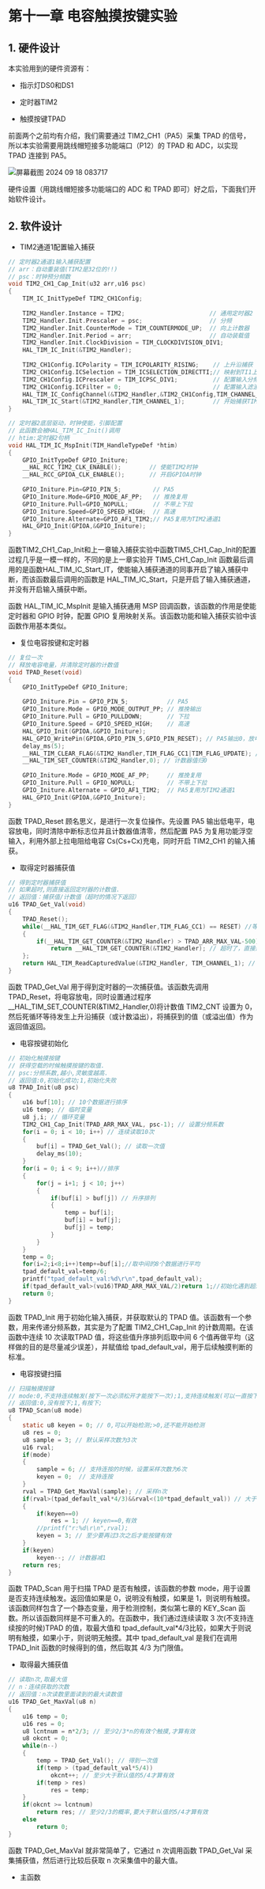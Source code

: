 # 第十一章 电容触摸按键实验

## 1. 硬件设计

本实验用到的硬件资源有：

- 指示灯DS0和DS1

- 定时器TIM2

- 触摸按键TPAD

前面两个之前均有介绍，我们需要通过 TIM2_CH1（PA5）采集 TPAD 的信号，所以本实验需要用跳线帽短接多功能端口（P12）的 TPAD 和 ADC，以实现 TPAD 连接到 PA5。

![屏幕截图 2024 09 18 083717](https://img.picgo.net/2024/09/18/-2024-09-18-083717c9f1c03bb0ab2665.png)

硬件设置（用跳线帽短接多功能端口的 ADC 和 TPAD 即可）好之后，下面我们开始软件设计。

## 2. 软件设计

- TIM2通道1配置输入捕获

```c
// 定时器2通道1输入捕获配置
// arr：自动重装值(TIM2是32位的!!)
// psc：时钟预分频数
void TIM2_CH1_Cap_Init(u32 arr,u16 psc)
{  
    TIM_IC_InitTypeDef TIM2_CH1Config;  
    
    TIM2_Handler.Instance = TIM2;                        // 通用定时器2
    TIM2_Handler.Init.Prescaler = psc;                   // 分频
    TIM2_Handler.Init.CounterMode = TIM_COUNTERMODE_UP;  // 向上计数器
    TIM2_Handler.Init.Period = arr;                      // 自动装载值
    TIM2_Handler.Init.ClockDivision = TIM_CLOCKDIVISION_DIV1;
    HAL_TIM_IC_Init(&TIM2_Handler);
    
    TIM2_CH1Config.ICPolarity = TIM_ICPOLARITY_RISING;    // 上升沿捕获
    TIM2_CH1Config.ICSelection = TIM_ICSELECTION_DIRECTTI;// 映射到TI1上
    TIM2_CH1Config.ICPrescaler = TIM_ICPSC_DIV1;          // 配置输入分频，不分频
    TIM2_CH1Config.ICFilter = 0;                          // 配置输入滤波器，不滤波
    HAL_TIM_IC_ConfigChannel(&TIM2_Handler,&TIM2_CH1Config,TIM_CHANNEL_1); // 配置TIM2通道1
    HAL_TIM_IC_Start(&TIM2_Handler,TIM_CHANNEL_1);        // 开始捕获TIM2的通道1
}

// 定时器2底层驱动，时钟使能，引脚配置
// 此函数会被HAL_TIM_IC_Init()调用
// htim:定时器2句柄
void HAL_TIM_IC_MspInit(TIM_HandleTypeDef *htim)
{
    GPIO_InitTypeDef GPIO_Initure;
    __HAL_RCC_TIM2_CLK_ENABLE();        // 使能TIM2时钟
    __HAL_RCC_GPIOA_CLK_ENABLE();	    // 开启GPIOA时钟
	
    GPIO_Initure.Pin=GPIO_PIN_5;         // PA5
    GPIO_Initure.Mode=GPIO_MODE_AF_PP;   // 推挽复用
    GPIO_Initure.Pull=GPIO_NOPULL;       // 不带上下拉
    GPIO_Initure.Speed=GPIO_SPEED_HIGH;  // 高速
    GPIO_Initure.Alternate=GPIO_AF1_TIM2;// PA5复用为TIM2通道1
    HAL_GPIO_Init(GPIOA,&GPIO_Initure);
}
```

函数TIM2_CH1_Cap_Init和上一章输入捕获实验中函数TIM5_CH1_Cap_Init的配置过程几乎是一模一样的，不同的是上一章实验开 TIM5_CH1_Cap_Init 函数最后调用的是函数HAL_TIM_IC_Start_IT，使能输入捕获通道的同事开启了输入捕获中断，而该函数最后调用的函数是 HAL_TIM_IC_Start，只是开启了输入捕获通道，并没有开启输入捕获中断。

函数 HAL_TIM_IC_MspInit 是输入捕获通用 MSP 回调函数，该函数的作用是使能定时器和 GPIO 时钟，配置 GPIO 复用映射关系。该函数功能和输入捕获实验中该函数作用基本类似。

- 复位电容按键和定时器

```c
// 复位一次
// 释放电容电量，并清除定时器的计数值
void TPAD_Reset(void)
{
    GPIO_InitTypeDef GPIO_Initure;
	
    GPIO_Initure.Pin = GPIO_PIN_5;           // PA5
    GPIO_Initure.Mode = GPIO_MODE_OUTPUT_PP; // 推挽输出
    GPIO_Initure.Pull = GPIO_PULLDOWN;       // 下拉
    GPIO_Initure.Speed = GPIO_SPEED_HIGH;    // 高速
    HAL_GPIO_Init(GPIOA,&GPIO_Initure);
    HAL_GPIO_WritePin(GPIOA,GPIO_PIN_5,GPIO_PIN_RESET);	// PA5输出0，放电
    delay_ms(5);
    __HAL_TIM_CLEAR_FLAG(&TIM2_Handler,TIM_FLAG_CC1|TIM_FLAG_UPDATE); // 清除标志位
    __HAL_TIM_SET_COUNTER(&TIM2_Handler,0); // 计数器值归0
    
    GPIO_Initure.Mode = GPIO_MODE_AF_PP;     // 推挽复用
    GPIO_Initure.Pull = GPIO_NOPULL;         // 不带上下拉
    GPIO_Initure.Alternate = GPIO_AF1_TIM2;  // PA5复用为TIM2通道1
    HAL_GPIO_Init(GPIOA,&GPIO_Initure);         
}
```

函数 TPAD_Reset 顾名思义，是进行一次复位操作。先设置 PA5 输出低电平，电容放电，同时清除中断标志位并且计数器值清零，然后配置 PA5 为复用功能浮空输入，利用外部上拉电阻给电容 Cs(Cs+Cx)充电，同时开启 TIM2_CH1 的输入捕获。

- 取得定时器捕获值

```c
// 得到定时器捕获值
// 如果超时,则直接返回定时器的计数值.
// 返回值：捕获值/计数值（超时的情况下返回）
u16 TPAD_Get_Val(void)
{
    TPAD_Reset();
    while(__HAL_TIM_GET_FLAG(&TIM2_Handler,TIM_FLAG_CC1) == RESET) //等待捕获上升沿
    {
        if(__HAL_TIM_GET_COUNTER(&TIM2_Handler) > TPAD_ARR_MAX_VAL-500) 
			return __HAL_TIM_GET_COUNTER(&TIM2_Handler); // 超时了，直接返回CNT的值
    };
    return HAL_TIM_ReadCapturedValue(&TIM2_Handler, TIM_CHANNEL_1); // 读取捕获值
}
```

函数 TPAD_Get_Val 用于得到定时器的一次捕获值。该函数先调用 TPAD_Reset，将电容放电，同时设置通过程序__HAL_TIM_SET_COUNTER(&TIM2_Handler,0)将计数值 TIM2_CNT 设置为 0，然后死循环等待发生上升沿捕获（或计数溢出），将捕获到的值（或溢出值）作为返回值返回。

- 电容按键初始化

```c
// 初始化触摸按键
// 获得空载的时候触摸按键的取值.
// psc:分频系数,越小,灵敏度越高.
// 返回值:0,初始化成功;1,初始化失败
u8 TPAD_Init(u8 psc)
{
	u16 buf[10]; // 10个数据进行排序
	u16 temp; // 临时变量
	u8 j,i; // 循环变量
	TIM2_CH1_Cap_Init(TPAD_ARR_MAX_VAL, psc-1); // 设置分频系数
	for(i = 0; i < 10; i++) // 连续读取10次
	{				 
		buf[i] = TPAD_Get_Val(); // 读取一次值
		delay_ms(10);	    
	}				    
	for(i = 0; i < 9; i++)//排序
	{
		for(j = i+1; j < 10; j++)
		{
			if(buf[i] > buf[j]) // 升序排列
			{
				temp = buf[i];
				buf[i] = buf[j];
				buf[j] = temp;
			}
		}
	}
	temp = 0;
	for(i=2;i<8;i++)temp+=buf[i];//取中间的8个数据进行平均
	tpad_default_val=temp/6;
	printf("tpad_default_val:%d\r\n",tpad_default_val);	
	if(tpad_default_val>(vu16)TPAD_ARR_MAX_VAL/2)return 1;//初始化遇到超过TPAD_ARR_MAX_VAL/2的数值,不正常!
	return 0;		     	    					   
}
```

函数 TPAD_Init 用于初始化输入捕获，并获取默认的 TPAD 值。该函数有一个参数，用来传递分频系数，其实是为了配置 TIM2_CH1_Cap_Init 的计数周期。在该函数中连续 10 次读取TPAD 值，将这些值升序排列后取中间 6 个值再做平均（这样做的目的是尽量减少误差），并赋值给 tpad_default_val，用于后续触摸判断的标准。

- 电容按键扫描

```c
// 扫描触摸按键
// mode:0,不支持连续触发(按下一次必须松开才能按下一次);1,支持连续触发(可以一直按下)
// 返回值:0,没有按下;1,有按下;										  
u8 TPAD_Scan(u8 mode)
{
	static u8 keyen = 0; // 0,可以开始检测;>0,还不能开始检测	 
	u8 res = 0;
	u8 sample = 3; // 默认采样次数为3次	 
	u16 rval;
	if(mode)
	{
		sample = 6;	// 支持连按的时候，设置采样次数为6次
		keyen = 0;	// 支持连按	  
	}
	rval = TPAD_Get_MaxVal(sample); // 采样n次 
	if(rval>(tpad_default_val*4/3)&&rval<(10*tpad_default_val)) // 大于tpad_default_val+(1/3)*tpad_default_val,且小于10倍tpad_default_val,则有效
	{							 
		if(keyen==0)
			res = 1; // keyen==0,有效 
		//printf("r:%d\r\n",rval);		     	    					   
		keyen = 3; // 至少要再过3次之后才能按键有效   
	} 
	if(keyen)
		keyen--; // 计数器减1		   							   		     	    					   
	return res;
}	
```

函数 TPAD_Scan 用于扫描 TPAD 是否有触摸，该函数的参数 mode，用于设置是否支持连续触发。返回值如果是 0，说明没有触摸，如果是 1，则说明有触摸。该函数同样包含了一个静态变量，用于检测控制，类似第七章的 KEY_Scan 函数。所以该函数同样是不可重入的。在函数中，我们通过连续读取 3 次(不支持连续按的时候)TPAD 的值，取最大值和 tpad_default_val*4/3比较，如果大于则说明有触摸，如果小于，则说明无触摸。其中 tpad_default_val 是我们在调用TPAD_Init 函数的时候得到的值，然后取其 4/3 为门限值。

- 取得最大捕获值

```c
// 读取n次,取最大值
// n：连续获取的次数
// 返回值：n次读数里面读到的最大读数值
u16 TPAD_Get_MaxVal(u8 n)
{ 
	u16 temp = 0; 
	u16 res = 0; 
	u8 lcntnum = n*2/3; // 至少2/3*n的有效个触摸,才算有效
	u8 okcnt = 0;
	while(n--)
	{
		temp = TPAD_Get_Val(); // 得到一次值
		if(temp > (tpad_default_val*5/4))
			okcnt++; // 至少大于默认值的5/4才算有效
		if(temp > res)
			res = temp;
	}
	if(okcnt >= lcntnum)
		return res; // 至少2/3的概率,要大于默认值的5/4才算有效
	else 
		return 0;
}  
```

函数 TPAD_Get_MaxVal 就非常简单了，它通过 n 次调用函数 TPAD_Get_Val 采集捕获值，然后进行比较后获取 n 次采集值中的最大值。

- 主函数

```c

```
